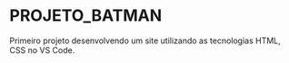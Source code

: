 # PROJETO_BATMAN
Primeiro projeto desenvolvendo um site utilizando as tecnologias HTML, CSS no VS Code.
